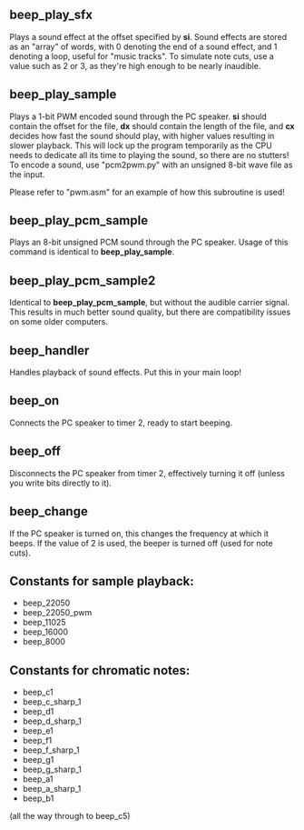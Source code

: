 ## beep_play_sfx
Plays a sound effect at the offset specified by **si**. Sound effects are stored as an "array" of words, with 0 denoting the end of a sound effect, and 1 denoting a loop, useful for "music tracks". To simulate note cuts, use a value such as 2 or 3, as they're high enough to be nearly inaudible.
## beep_play_sample
Plays a 1-bit PWM encoded sound through the PC speaker. **si** should contain the offset for the file, **dx** should contain the length of the file, and **cx** decides how fast the sound should play, with higher values resulting in slower playback. This will lock up the program temporarily as the CPU needs to dedicate all its time to playing the sound, so there are no stutters! To encode a sound, use "pcm2pwm.py" with an unsigned 8-bit wave file as the input.

Please refer to "pwm.asm" for an example of how this subroutine is used!
## beep_play_pcm_sample
Plays an 8-bit unsigned PCM sound through the PC speaker. Usage of this command is identical to **beep_play_sample**.
## beep_play_pcm_sample2
Identical to **beep_play_pcm_sample**, but without the audible carrier signal. This results in much better sound quality, but there are compatibility issues on some older computers.
## beep_handler
Handles playback of sound effects. Put this in your main loop!
## beep_on
Connects the PC speaker to timer 2, ready to start beeping.
## beep_off
Disconnects the PC speaker from timer 2, effectively turning it off (unless you write bits directly to it).
## beep_change
If the PC speaker is turned on, this changes the frequency at which it beeps. If the value of 2 is used, the beeper is turned off (used for note cuts).

## Constants for sample playback:
* beep_22050
* beep_22050_pwm
* beep_11025
* beep_16000
* beep_8000

## Constants for chromatic notes:
* beep_c1
* beep_c_sharp_1
* beep_d1
* beep_d_sharp_1
* beep_e1
* beep_f1
* beep_f_sharp_1
* beep_g1
* beep_g_sharp_1
* beep_a1
* beep_a_sharp_1
* beep_b1

(all the way through to beep_c5)
